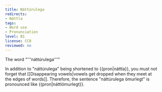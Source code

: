 ```yaml
---
title: Náttúrulega
redirects:
- Náttla
tags:
- Word use
- Pronunciation
level: B1
license: CC0
reviewed: no
---
```


The word "'''náttúrulega'''" <Audio src="1hAr.mp3" inline/> (meaning ''naturally'', ''of course'') gets extremely shortened in spoken language when it has the meaning of "of course", and so it is pronounced {{pron|náttla}}. <Audio src="6hyE.mp3" inline/>

In addition to "náttúrulega" being shortened to {{pron|náttla}}, you must not forget that [[Disappearing vowels|vowels get dropped when they meet at the edges of words]]. Therefore, the sentence "náttúrulega ömurlegt" is pronounced like {{pron|náttlömurlegt}}.

<!--
==Exercise==

In this exercise you will learn to listen for dropped sounds.

{{card2|is|en
|type=multiple choice
|is=brandari
|en=a joke
|options=
{{option|en=a joke}}
{{option|is=brennandi|en=burning}}
|audio=wVze.mp3
}}
{{card2
|type=no game
|is=klassískur
|en=classical, classic
|audio=FEED.mp3
}}
{{card2|is|is
|type=multiple choice
|listen=true
|options=
{{option|is=náttúrulega|en=naturally, of course}}
{{option|is=náttúra|en=nature}}
|audio=6hyE.mp3
}}
{{card2
|type=no game
|is=þetta er
|en=this is
|audio=v3Ec.mp3
}}
{{card2
|type=drag and drop
|en=Hahaha, this is of course a classic joke.
|is=Hahaha, þetta {{drag|er}} {{drag|náttúrulega}} klassískur brandari.
|other options={{drag|ekki}} {{drag|ekkert}}
|audio=3qmX.mp3
|listen=true
|notes=Notes:

*The final sound in "þett'''<u>a</u>'''" disappears because when vowels meet at the edges of words, [[Disappearing vowels|the first vowel disappears]].
*The speaker does not pronounce the final sound in "e'''<u>r</u>'''". This is common in [[slurred speech]] when "er" is followed by a [[consonant]].
*Therefore, the sentence is pronounced {{pron|þett e náttla}}
}}

{{card2|is|is
|type=multiple choice
|listen=yes
|is=Þetta er náttúrulega aldrei að fara að virka.
|en=This is of course never going to work.
|hint=Þetta er náttúrulega {{gap}} að fara að virka?
|options=
{{option|is=aldrei|en=never}}
{{option|is=eldri|en=older}}
{{option|is=ekki|en=not}}
|audio=ugqb.mp3
}}

{{card2|is|is
|type=write
|listen=yes
|is=Þú talar náttúrulega svo góða íslensku.
|en=You speak such good Icelandic, of course.
|audio=fJk1.mp3
|notes=
Notes:

*The "v" in "s'''<u>v</u>'''o" disappears.
}}

{{card2|en|en
|type=multiple choice
|hint=Hey, so I went to visit you earlier today, {{gap}}
|en=Hey, so I went to visit you earlier today, but of course you weren't home.
|is=Heyrðu, ég kíkti í heimsókn áðan, en þú varst náttúrulega ekki heima.
|options=
{{option|en=but of course you didn't come home}}
{{option|en=but of course you weren't home}}
|audio=SpBL.mp3
|listen=true
|notes=
Notes:

*The r in "va<u>'''r'''</u>st" blends into its surroundings and [[Disappearing R|disappears]].
*Ekki sounds like {{pron|igyi}} because [[Ekki|it's not stressed]].
*Therefore, the sentence is pronounced {{pron|vast náttl igyi}}
}}

{{card2
|type=drag and drop
|en=
|is=Ég veit ekki alveg hvenær ég er næst laus. Ég {{drag|verð}} {{drag|náttúrulega}} {{drag|á}} Akureyri í næstu viku.
|other options={{drag|að}} {{náttúra}} {{drag|vera}}
|audio=NHkS.mp3
|listen=true
|notes=
}}

{{card2|en|is
|type=write
|en=Yeah, that's obviously super great.
|hint=Jú, {{gap}} geggjað.
|is=Jú, það er náttúrulega geggjað.
|audio=LE6l.mp3
|listen=true
|notes=
Notes:

*The speaker does not pronounce the final sound in "þa'''<u>ð</u>'''". This is common.
*The speaker does not pronounce the final sound in "e'''<u>r</u>'''". This is common in [[slurred speech]] when "er" is followed by a [[consonant]].
}}

{{card2|is|is
|type=write
|is=Ég kem náttúrulega með.
|en=I'll come with you, of course.
|audio=fntV.mp3
|listen=true
|notes=
}}

{{card2
|type=write
|is=Þetta er náttúrulega bara fáránlegt dæmi
|is={{gap}} fáránlegt dæmi
|en=This is of course just a ridiculous thing.
|other options=
|audio=JrpX.mp3
|listen=true
|notes=
}}

{{card2|is|is
|type=drag and drop
|is=Við {{drag|erum}} {{drag|náttúrulega}} {{drag|bara}} nýbyrjuð að hittast
|en=We have of course just started seeing each other.
|other options={{drag|vorum}} {{drag|pera}}
|audio=SgCk.mp3
|listen=true
|notes=
}}

{{card2|en|is
|type=write
|is=En, náttúrulega, ef þið eruð til í það.
|en=But, of course, if you guys are up for it.
|other options=
|audio=6QlN.mp3
|listen=true
|notes=
}}

{{card2
|type=drag and drop
|is=Það {{drag|væri}} {{drag|náttúrulega}} {{drag|algjör}} snilld
|en=That would of course be a totally great thing!
|other options={{drag|var}} {{drag|alveg}}
|audio=dkSJ.mp3
|listen=true
|notes=
}}

{{card2
|type=drag and drop
|is=Hann getur örugglega hjálpa þér. Hann er náttúrulega útskrifaður.
|en=
|other options=
|audio=Cgfz.mp3
|listen=true
|notes=
}}

{{card2
|type=no game
|is=við þurfum
|en=we need
}}
{{card2
|type=no game
|is=við förum
|en=we go
}}
{{card2|is|is
|type=drag and drop
|is=Bíddu, ef við ætlum að baka {{drag|þá}} {{drag|þurfum}} {{drag|við}} nátturulega hveiti.
|en=Wait a bit, if we're planning on baking something then we are of course going to need wheat.
|other options={{drag|förum}} {{drag|það}}
|audio=ypWC.mp3
|listen=true
|notes=
}}

{{card2
|type=no game
|is=ekki gott
|en=not good
|audio=b5vM.mp3
}}
{{card2
|type=no game
|is=ekkert gott
|en=1. nothing good 2. not good at all
|audio=KbIf.mp3
}}

{{card2
|type=drag and drop
|is=Þetta er náttúrulega {{drag|ekkert}} {{drag|sérstaklega}} gott.
|en=Of course, this isn't especially good at all.
|other options={{drag|ekki}} {{drag|sést}}
|audio=Vlcc.mp3
|listen=true
|notes=
}}

{{card2
|type=no game
|is=upptekinn
|en=busy
|audio=9kYn.mp3
}}
{{card2
|type=no game
|is=um helgina
|en=during the weekend
|audio=EtSi.mp3
}}
{{card2|is|is
|type=multiple choice
|is=Ég er náttúrlega upptekinn alla helgina.
|hint=Ég er náttúrulega {{gap}}.
|en=Of course, I'm busy all weekend.
|options=
{{option|is=upptekinn alla helgina}}
{{option|is=upptekinn um helgina}}
|audio=p1EN.mp3
|listen=true
|notes=
/ye e náttl upptekinn alla helgina/
}}

{{card2
|type=no game
|is=til hvers?
|en=what for?
|audio=OAt2.mp3
}}
{{card2
|type=no game
|is=alveg
|en=completely, totally
|audio=h-cm.mp3
}}
{{card2|is|is
|type=write
|is=Ég veit náttúrulega ekki alveg til hvers ég er að gera þetta
|en=Of course I don't know exactly why I'm doing this.
|audio=EN8z.mp3
|listen=true
|notes=
}}

{{game container end}}

-->


